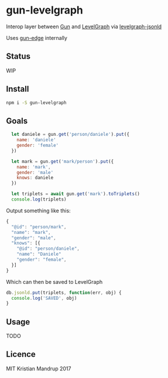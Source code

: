 # gun-levelgraph

Interop layer between [Gun](gun.js.org) and [LevelGraph](https://github.com/mcollina/levelgraph) via [levelgraph-jsonld](https://github.com/mcollina/levelgraph-jsonld)

Uses [gun-edge](https://github.com/kristianmandrup/gun-edge) internally

## Status

WIP

## Install

```bash
npm i -S gun-levelgraph
```

## Goals

```js
  let daniele = gun.get('person/daniele').put({
    name: 'daniele'
    gender: 'female'
  })

  let mark = gun.get('mark/person').put({
    name: 'mark',
    gender: 'male'
    knows: daniele
  })

  let triplets = await gun.get('mark').toTriplets()
  console.log(triplets)
```

Output something like this:

```js
{
  "@id": "person/mark",
  "name": "mark",
  "gender": "male",
  "knows": [{
    "@id": "person/daniele",
    "name": "Daniele"
    "gender": "female",
  }]
}
```

Which can then be saved to LevelGraph

```js
db.jsonld.put(triplets, function(err, obj) {
  console.log('SAVED', obj)
}
```

## Usage

TODO

## Licence

MIT Kristian Mandrup 2017
